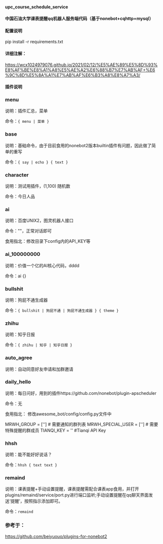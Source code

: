 #### upc_course_schedule_service
#### 中国石油大学课表提醒qq机器人服务端代码（基于nonebot+cqhttp+mysql）
#### 配置说明
pip install -r requirements.txt

#### 详细注解：
https://wcx1024979076.github.io/2021/02/12/%E5%AE%89%E5%8D%93%E8%AF%BE%E8%A1%A8%E5%AE%A2%E6%88%B7%E7%AB%AF+%E6%9C%8D%E5%8A%A1%E7%AB%AF%E6%B3%A8%E8%A7%A3/

#### 插件说明
### menu
说明：插件汇总，菜单

命令：`{ menu | 菜单 }`

### base
说明：基础命令，由于目前食用的nonebot2版本builtin插件有问题，因此做了简单的重写

命令：`{ say | echo } { text }`

### character
说明：测试用插件，(1,100) 随机数

命令：今日人品

### ai
说明：百度UNIX2，图灵机器人接口

命令：""，正常对话即可

食用指北：修改目录下config内的API_KEY等

### ai_100000000
说明：价值一个亿的AI核心代码，dddd

命令：ai {}

### bullshit
说明：狗屁不通生成器

命令：`{ bullshit | 狗屁不通 | 狗屁不通生成器 } { theme }`

### zhihu
说明：知乎日报

命令：`{ zhihu | 知乎 | 知乎日报 }`

### auto_agree
说明：自动同意好友申请和加群邀请

### daily_hello
说明：每日问好，用到的插件https://github.com/nonebot/plugin-apscheduler

命令：无

食用指北： 修改awesome_bot/config/config.py文件中

MRWH_GROUP = [''] # 需要通知的群列表
MRWH_SPECIAL_USER = [''] # 需要特殊提醒的群成员
TIANQI_KEY = '' #Tianqi API Key
### hhsh
说明：能不能好好说话？

命令：`hhsh { text text }`

### remaind
说明：课表提醒+手动设置提醒，课表提醒需配合课表app食用，并打开plugins/remaind/service/port.py进行端口监听;手动设置提醒在qq聊天界面发送‘提醒’，按照指示添加即可。

命令：`remaind`

### 参考于：
https://github.com/beiyuouo/plugins-for-nonebot2
